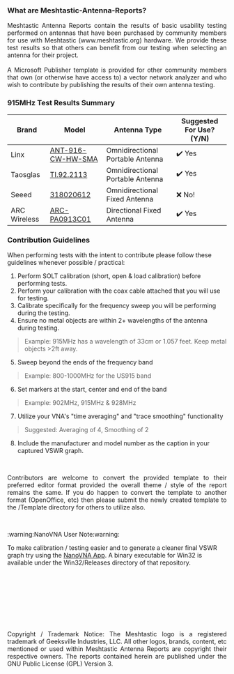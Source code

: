 ### What are Meshtastic-Antenna-Reports?

<p align=justify> Meshtastic Antenna Reports contain the results of basic usability testing performed on antennas that have been purchased by community members for use with Meshtastic (www.meshtastic.org) hardware. We provide these test results so that others can benefit from our testing when selecting an antenna for their project.<br><br>A Microsoft Publisher template is provided for other community members that own (or otherwise have access to) a vector network analyzer and who wish to contribute by publishing the results of their own antenna testing.</p>

### 915MHz Test Results Summary
|Brand|Model|Antenna Type|Suggested For Use? (Y/N)|
|-------------|------------------|------------------|--------------|
|Linx|[ANT-916-CW-HW-SMA](PDFs/Linx%20ANT-916-CW-HW-SMA.pdf)|Omnidirectional Portable Antenna|:heavy_check_mark: Yes|
|Taosglas|[TI.92.2113](PDFs/Taosglas%20TI.92.2113.pdf)|Omnidirectional Portable Antenna|:heavy_check_mark: Yes|
|Seeed|[318020612](PDFs/Seeed%20318020612.pdf)|Omnidirectional Fixed Antenna|:x: No!|
|ARC Wireless|[ARC-PA0913C01](PDFs/ARC-PA0913C01.pdf)|Directional Fixed Antenna|:heavy_check_mark: Yes|

### Contribution Guidelines

When performing tests with the intent to contribute please follow these guidelines whenever possible / practical: 

1. Perform SOLT calibration (short, open & load calibration) before performing tests.
2. Perform your calibration with the coax cable attached that you will use for testing.
3. Calibrate specifically for the frequency sweep you will be performing during the testing.
4. Ensure no metal objects are within 2+ wavelengths of the antenna during testing.
> Example: 915MHz has a wavelength of 33cm or 1.057 feet. Keep metal objects >2ft away.
5. Sweep beyond the ends of the frequency band
> Example: 800-1000MHz for the US915 band
6. Set markers at the start, center and end of the band
> Example: 902MHz, 915MHz & 928MHz
7. Utilize your VNA's "time averaging" and "trace smoothing" functionality
> Suggested: Averaging of 4, Smoothing of 2
8. Include the manufacturer and model number as the caption in your captured VSWR graph.
<br>
<p align=justify>Contributors are welcome to convert the provided template to their preferred editor format provided the overall theme / style of the report remains the same. If you do happen to convert the template to another format (OpenOffice, etc) then please submit the newly created template to the /Template directory for others to utilize also. </p>
<br>
<p>:warning:NanoVNA User Note:warning:</p>
<p>To make calibration / testing easier and to generate a cleaner final VSWR graph try using the <a href="http://github.com/OneOfEleven/NanoVNA-App">NanoVNA App</a>. A binary executable for Win32 is available under the Win32/Releases directory of that repository.</p>

<br>
<br>
<br>
<br>
<br>
<br>
<br>

<p align=justify>Copyright / Trademark Notice: The Meshtastic logo is a registered trademark of Geeksville Industries, LLC. All other logos, brands, content, etc mentioned or used within Meshtastic Antenna Reports are copyright their respective owners. The reports contained herein are published under the GNU Public License (GPL) Version 3. </p>
